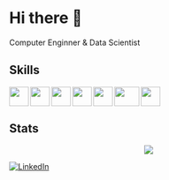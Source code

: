 # Hi there 👋

Computer Enginner & Data Scientist

<!--
I'm a skilled and passionate Data Scientist and Full Stack Developer with expertise in Python, SQL, machine learning, and web development. I have a strong background in data analysis, statistics, and mathematics, along with hands-on experience in building predictive models, recommendation systems, and time series analysis. My goal is to leverage data-driven insights and innovative technologies to solve complex business challenges and drive impactful results.
-->

<!--
[![LinkedIn](https://img.shields.io/badge/LinkedIn-Pastorio-blue.svg)](https://www.linkedin.com/in/jo%C3%A3o-past%C3%B3rio-90336414b/)
-->

## Skills

<div style="display: inline_block">
  <img src="https://cdn.icon-icons.com/icons2/1508/PNG/512/python_104451.png" width="35" height="35" align=left>
  <img src="https://cdn.icon-icons.com/icons2/2415/PNG/512/c_original_logo_icon_146611.png" width="35" height="35" align=left>
  <img src="https://cdn-icons-png.flaticon.com/512/6132/6132222.png" width="35" height="35" align=left>
  <img src="https://img.icons8.com/?size=512&id=qGUfLiYi1bRN&format=png" width="35" height="35" align=left>
  <img src="https://upload.wikimedia.org/wikipedia/commons/thumb/2/2d/Tensorflow_logo.svg/1200px-Tensorflow_logo.svg.png" width="35" height="35" align=left>
  <img src="https://www.gend.co/hs-fs/hubfs/gcp-logo-cloud.png?width=730&name=gcp-logo-cloud.png" width="45" height="35" align=left>
  <img src="https://upload.wikimedia.org/wikipedia/commons/thumb/2/22/Pandas_mark.svg/274px-Pandas_mark.svg.png" width="35" height="35" align=left>


</div>
<br><br>

## Stats

<!--
<div style="display: inline_block"><br>
  <a href="https://github.com/Pastorio">
  <img height="150em" src="https://github-readme-stats.vercel.app/api?username=Pastorio&theme=radical&show_icons=true"/>
  <img height="150em" src="https://github-readme-stats.vercel.app/api/top-langs/?username=Pastorio&layout=compact&langs_count=8&theme=radical"/>
</div>
<br>
-->

<div>
  <p align=center>
    <img src="http://github-readme-streak-stats.herokuapp.com?user=Pastorio&theme=jolly&hide_border=true&date_format=M%20j%5B%2C%20Y%5D">
  </p>
</div>

    
[![LinkedIn](https://img.shields.io/badge/LinkedIn-Pastorio-blue.svg)](https://www.linkedin.com/in/jo%C3%A3o-past%C3%B3rio-90336414b/)

<!--
**Pastorio/Pastorio** is a ✨ _special_ ✨ repository because its `README.md` (this file) appears on your GitHub profile.

Here are some ideas to get you started:

- 🔭 I’m currently working on ...
- 🌱 I’m currently learning ...
- 👯 I’m looking to collaborate on ...
- 🤔 I’m looking for help with ...
- 💬 Ask me about ...
- 📫 How to reach me: ...
- 😄 Pronouns: ...
- ⚡ Fun fact: ...
-->
